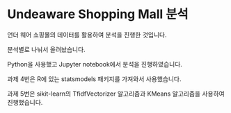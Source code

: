 # Undeaware Shopping Mall 분석

언더 웨어 쇼핑몰의 데이터를 활용하여 분석을 진행한 것입니다.

분석별로 나눠서 올려놨습니다.

Python을 사용했고 Jupyter notebook에서 분석을 진행하였습니다.

과제 4번은 R에 있는 statsmodels 패키지를 가져와서 사용했습니다.

과제 5번은 sikit-learn의 TfidfVectorizer 알고리즘과 KMeans 알고리즘을 사용하여 진행했습니다.
